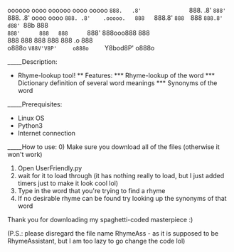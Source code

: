 oooooo   oooo             oooooo   oooo           ooooo 
 `888.   .8'               `888.   .8'            `888' 
  `888. .8'   oooo  oooo    `888. .8'    .ooooo.   888  
   `888.8'    `888  `888     `888.8'    d88' `88b  888  
    `888'      888   888      `888'     888ooo888  888  
     888       888   888       888      888    .o  888  
    o888o      `V88V'V8P'     o888o     `Y8bod8P' o888o 

_____Description:
* Rhyme-lookup tool!
** Features:
*** Rhyme-lookup of the word
*** Dictionary definition of several word meanings
*** Synonyms of the word

_____Prerequisites:
* Linux OS
* Python3
* Internet connection

_____How to use:
0) Make sure you download all of the files (otherwise it won't work)
1) Open UserFriendly.py
2) wait for it to load through (it has nothing really to load, but I just added timers just to make it look cool lol)
3) Type in the word that you're trying to find a rhyme
4) If no desirable rhyme can be found try looking up the synonyms of that word

Thank you for downloading my spaghetti-coded masterpiece :)

(P.S.: please disregard the file name RhymeAss - as it is supposed to be RhymeAssistant, but I am too lazy to go change the code lol)
